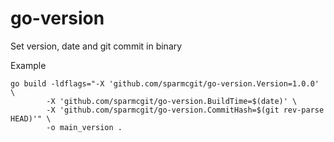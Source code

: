 # go-version
Set version, date and git commit in binary

Example

```
go build -ldflags="-X 'github.com/sparmcgit/go-version.Version=1.0.0' \
        -X 'github.com/sparmcgit/go-version.BuildTime=$(date)' \
        -X 'github.com/sparmcgit/go-version.CommitHash=$(git rev-parse HEAD)'" \
        -o main_version .
```

